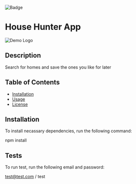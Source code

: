 
![Badge](https://img.shields.io/badge/license-MIT-brightgreen.svg)

# House Hunter App

![Demo Logo](/img/demo.png)

## Description
                          
Search for homes and save the ones you like for later
                          
## Table of Contents
                           
* [Installation](#installation)
* [Usage](#usage)
* [License](#license)

                          
## Installation
                          
To install necassary dependencies, run the following command:
                          
npm install
                          
                          
## Tests 
                          
To run test, run the following email and password:
                          
test@test.com / test
                          

            
